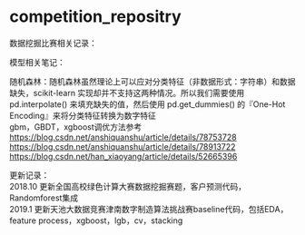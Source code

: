 # competition_repositry
数据挖掘比赛相关记录：<br/>

模型相关笔记：<br/>

随机森林：随机森林虽然理论上可以应对分类特征（非数据形式：字符串）和数据缺失，scikit-learn 实现却并不支持这两种情况。所以我们需要使用 pd.interpolate() 来填充缺失的值，然后使用 pd.get_dummies() 的『One-Hot Encoding』来将分类特征转换为数字特征<br/>
gbm，GBDT，xgboost调优方法参考<br/>
https://blog.csdn.net/anshiquanshu/article/details/78753728<br/>
https://blog.csdn.net/anshiquanshu/article/details/78913722<br/>
https://blog.csdn.net/han_xiaoyang/article/details/52665396<br/>


更新记录：<br/>
2018.10 更新全国高校绿色计算大赛数据挖掘赛题，客户预测代码，Randomforest集成<br/>
2019.1 更新天池大数据竞赛津南数字制造算法挑战赛baseline代码，包括EDA，feature process，xgboost，lgb，cv，stacking<br/>
